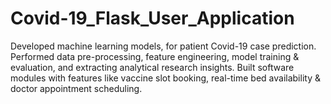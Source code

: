 # Covid-19_Flask_User_Application
Developed machine learning models, for patient Covid-19 case prediction. Performed data pre-processing, feature engineering, model training &amp; evaluation, and extracting analytical research insights. Built software modules with features like vaccine slot booking, real-time bed availability &amp; doctor appointment scheduling. 
